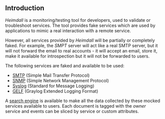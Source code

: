 ## Introduction

_Heimdall_ is a monitoring/testing tool for developers, used to validate or troubleshoot services. The tool provides fake services which are used by applications to mimic a real interaction with a remote service.

However, all services provided by _Heimdall_ will be partially or completely faked. For example, the _SMPT_ server will act like a real SMTP server, but it will not forward the email to real accounts - it will accept an email, store it, make it available for introspection but it will not be forwarded to users.

The following services are faked and available to be used:

* [SMTP](protocol/smtp) (Simple Mail Transfer Protocol)
* [SNMP](protocol/snmp) (Simple Network Management Protocol)
* [Syslog](protocol/syslog) (Standard for Message Logging)
* [GELF](protocol/gelf) (Graylog Extended Logging Format)

A [search engine](search) is available to make all the data collected by these mocked services available to users. Each document is tagged with the _owner_ service and events can be sliced by service or custom attributes. 